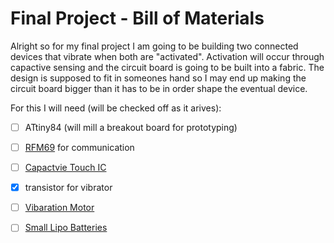# Final Project - Bill of Materials


Alright so for my final project I am going to be building two connected devices that vibrate when both are "activated". Activation will occur through capactive sensing and the circuit board is going to be built into a fabric. The design is supposed to fit in someones hand so I may end up making the circuit board bigger than it has to be in order shape the eventual device. 

For this I will need (will be checked off as it arives):

- [ ] ATtiny84 (will mill a breakout board for prototyping)
- [ ] [RFM69](https://www.digikey.com/product-detail/en/sparkfun-electronics/COM-13909/1568-1394-ND/6023504) for communication
- [ ] [Capactvie Touch IC](https://www.digikey.com/product-detail/en/microchip-technology/AT42QT1010-TSHR/AT42QT1010-TSHRCT-ND/2268871)
- [X] transistor for vibrator
- [ ] [Vibaration Motor](https://www.digikey.com/product-detail/en/jinlong-machinery-&-electronics,-inc/G0832012/1670-1034-ND/7364317&?gclid=EAIaIQobChMIiL_IqJPl4QIVyYuzCh0B7QY_EAQYAiABEgJBrfD_BwE)
- [ ] [Small Lipo Batteries](https://www.adafruit.com/product/2750)



